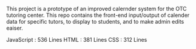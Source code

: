 This project is a prototype of an improved calernder system for the OTC tutoring center.
This repo contains the front-end input/output of calender data for specific tutors, to display to students, and to make admin edits eaiser.

JavaScript : 536 Lines
HTML       : 381 Lines
CSS        : 312 Lines
